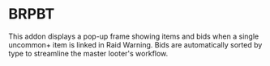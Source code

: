 # BRPBT

This addon displays a pop-up frame showing items and bids when a single uncommon+ item is linked in Raid Warning. Bids are automatically sorted by type to streamline the master looter's workflow.

